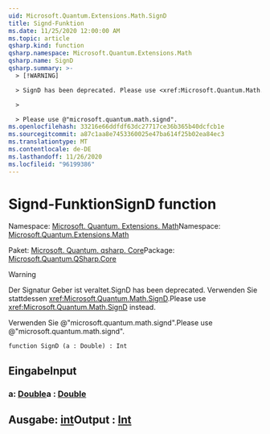 ```yaml
---
uid: Microsoft.Quantum.Extensions.Math.SignD
title: Signd-Funktion
ms.date: 11/25/2020 12:00:00 AM
ms.topic: article
qsharp.kind: function
qsharp.namespace: Microsoft.Quantum.Extensions.Math
qsharp.name: SignD
qsharp.summary: >-
  > [!WARNING]

  > SignD has been deprecated. Please use <xref:Microsoft.Quantum.Math.SignD> instead.

  >

  > Please use @"microsoft.quantum.math.signd".
ms.openlocfilehash: 33216e66ddfdf63dc27717ce36b365b40dcfcb1e
ms.sourcegitcommit: a87c1aa8e7453360025e47ba614f25b02ea84ec3
ms.translationtype: MT
ms.contentlocale: de-DE
ms.lasthandoff: 11/26/2020
ms.locfileid: "96199386"
---
```

# <a name="signd-function"></a><span data-ttu-id="73228-102">Signd-Funktion</span><span class="sxs-lookup"><span data-stu-id="73228-102">SignD function</span></span>

<span data-ttu-id="73228-103">Namespace: [Microsoft. Quantum. Extensions. Math](xref:Microsoft.Quantum.Extensions.Math)</span><span class="sxs-lookup"><span data-stu-id="73228-103">Namespace: [Microsoft.Quantum.Extensions.Math](xref:Microsoft.Quantum.Extensions.Math)</span></span>

<span data-ttu-id="73228-104">Paket: [Microsoft. Quantum. qsharp. Core](https://nuget.org/packages/Microsoft.Quantum.QSharp.Core)</span><span class="sxs-lookup"><span data-stu-id="73228-104">Package: [Microsoft.Quantum.QSharp.Core](https://nuget.org/packages/Microsoft.Quantum.QSharp.Core)</span></span>


> [!WARNING]
> <span data-ttu-id="73228-105">Der Signatur Geber ist veraltet.</span><span class="sxs-lookup"><span data-stu-id="73228-105">SignD has been deprecated.</span></span> <span data-ttu-id="73228-106">Verwenden Sie stattdessen <xref:Microsoft.Quantum.Math.SignD>.</span><span class="sxs-lookup"><span data-stu-id="73228-106">Please use <xref:Microsoft.Quantum.Math.SignD> instead.</span></span>
>
> <span data-ttu-id="73228-107">Verwenden Sie @"microsoft.quantum.math.signd".</span><span class="sxs-lookup"><span data-stu-id="73228-107">Please use @"microsoft.quantum.math.signd".</span></span>



```qsharp
function SignD (a : Double) : Int
```


## <a name="input"></a><span data-ttu-id="73228-108">Eingabe</span><span class="sxs-lookup"><span data-stu-id="73228-108">Input</span></span>

### <a name="a--double"></a><span data-ttu-id="73228-109">a: [Double](xref:microsoft.quantum.lang-ref.double)</span><span class="sxs-lookup"><span data-stu-id="73228-109">a : [Double](xref:microsoft.quantum.lang-ref.double)</span></span>





## <a name="output--int"></a><span data-ttu-id="73228-110">Ausgabe: [int](xref:microsoft.quantum.lang-ref.int)</span><span class="sxs-lookup"><span data-stu-id="73228-110">Output : [Int](xref:microsoft.quantum.lang-ref.int)</span></span>

